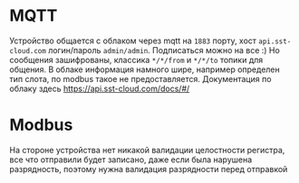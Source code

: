 MQTT
====
Устройство общается с облаком через mqtt на `1883` порту, хост `api.sst-cloud.com` логин/пароль `admin/admin`.
Подписаться можно на все :) Но сообщения зашифрованы, классика `*/*/from` и `*/*/to` топики для общения.
В облаке информация намного шире, например определен тип слота, по modbus такое не предоставляется.
Документация по облаку здесь https://api.sst-cloud.com/docs/#/ 

Modbus
======
На стороне устройства нет никакой валидации целостности регистра, все что отправили будет записано, даже если была 
нарушена разрядность, поэтому нужна валидация разрядности перед отправкой